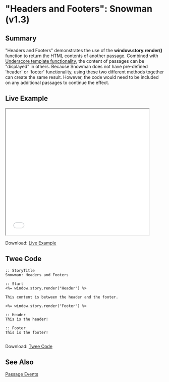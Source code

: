 # "Headers and Footers": Snowman (v1.3)

## Summary

"Headers and Footers" demonstrates the use of the **window.story.render()** function to return the HTML contents of another passage. Combined with [Underscore template functionality](http://underscorejs.org/#template), the content of passages can be "displayed" in others. Because Snowman does not have pre-defined 'header' or 'footer' functionality, using these two different methods together can create the same result. However, the code would need to be included on any additional passages to continue the effect.

## Live Example

<section>
<iframe src="snowman_headersandfooters_example.html" height=400 width=90%></iframe>

Download: <a href="snowman_headersandfooters_example.html" target="_blank">Live Example</a>
</section>

## Twee Code

```twee
:: StoryTitle
Snowman: Headers and Footers

:: Start
<%= window.story.render("Header") %>

This content is between the header and the footer.

<%= window.story.render("Footer") %>

:: Header
This is the header!

:: Footer
This is the footer!


```

Download: <a href="snowman_headersandfooters_twee.txt" target="_blank">Twee Code</a>

## See Also

[Passage Events](../../passageevents/snowman/snowman_passage_events.md)
